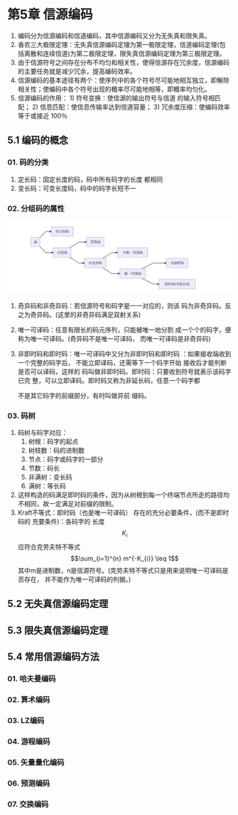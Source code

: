 # 第5章 信源编码

1. 编码分为信源编码和信道编码，其中信源编码又分为无失真和限失真。
2. 香农三大极限定理：无失真信源编码定理为第一极限定理，信道编码定理\(包括离散和连续信道\)为第二极限定理，限失真信源编码定理为第三极限定理。
3. 由于信源符号之间存在分布不均匀和相关性，使得信源存在冗余度，信源编码的主要任务就是减少冗余，提高编码效率。
4. 信源编码的基本途径有两个：使序列中的各个符号尽可能地相互独立，即解除相关性；使编码中各个符号出现的概率尽可能地相等，即概率均匀化。
5. 信源编码的作用： 1\)  符号变换：使信源的输出符号与信道
   的输入符号相匹配； 2\)  信息匹配：使信息传输率达到信道容量； 3\)  冗余度压缩：使编码效率等于或接近
   100％

## 5.1 编码的概念

### **01. 码的分类**

1. 定长码：固定长度的码，码中所有码字的长度
   都相同
2. 变长码：可变长度码，码中的码字长短不一

### 02. 分组码的属性

![&#x7801;&#x7684;&#x5206;&#x7C7B;](../.gitbook/assets/snipaste_2020-06-09_23-00-59.jpg)

1. 奇异码和非奇异码：若信源符号和码字是一一对应的，则该
   码为非奇异码。反之为奇异码。\(这里的非奇异码满足双射关系\)
2. 唯一可译码：任意有限长的码元序列，只能被唯一地分割
   成一个个的码字，便称为唯一可译码。\(奇异码不是唯一可译码，
   而唯一可译码是非奇异码\)
3. 非即时码和即时码：唯一可译码中又分为非即时码和即时码
   ：如果接收端收到一个完整的码字后，
   不能立即译码，还需等下一个码字开始
   接收后才能判断是否可以译码，这样的
   码叫做非即时码。即时码：只要收到符号就表示该码字已完
   整，可以立即译码。即时码又称为非延长码，任意一个码字都

   不是其它码字的前缀部分，有时叫做异前
   缀码。

### 03. 码树

1. 码树与码字对应：
   1. 树根：码字的起点
   2. 树枝数：码的进制数
   3. 节点：码字或码字的一部分
   4. 节数：码长
   5. 非满树：变长码
   6. 满树：等长码
2. 这样构造的码满足即时码的条件，因为从树根到每一个终端节点所走的路径均不相同，故一定满足对前缀的限制。
3. Kraft不等式：即时码（也是唯一可译码）
   存在的充分必要条件，\(而不是即时码的
   充要条件\)：各码字的
   长度 $$K_i$$ 应符合克劳夫特不等式 $$\sum_{i=1}^{n} m^{-K_{i}} \leq 1$$ 其中m是进制数，n是信源符号。\(克劳夫特不等式只是用来说明唯一可译码是否存在， 并不能作为唯一可译码的判据。\)

## 5.2 无失真信源编码定理

## 5.3 限失真信源编码定理

## 5.4 常用信源编码方法

### 01. 哈夫曼编码

### 02. 算术编码

### 03. LZ编码

### 04. 游程编码

### 05. 矢量量化编码

### 06. 预测编码

### 07. 交换编码


